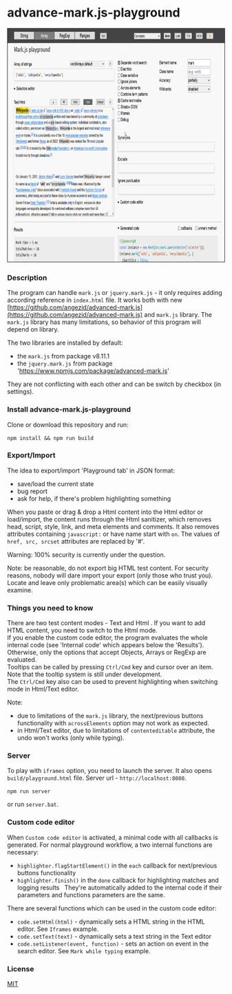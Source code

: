 # advance-mark.js-playground

<img height="540" src="assets/images/playground.png" border="1px solid">

### Description
The program can handle `mark.js` or `jquery.mark.js` - it only requires adding according reference in `index.html` file.
It works both with new [https://github.com/angezid/advanced-mark.js](https://github.com/angezid/advanced-mark.js) and `mark.js` library. The `mark.js` library has many limitations, so behavior of this program will depend on library.  

The two libraries are installed by default:
* the `mark.js` from package v8.11.1
* the `jquery.mark.js` from package 'https://www.npmjs.com/package/advanced-mark.js'

They are not conflicting with each other and can be switch by checkbox (in settings).  

### Install advance-mark.js-playground
Clone or download this repository and run:
```
npm install && npm run build
```

### Export/Import
The idea to export/import 'Playground tab' in JSON format:
* save/load the current state
* bug report
* ask for help, if there's problem highlighting something

When you paste or drag & drop a Html content into the Html editor or load/import, the content runs through the Html sanitizer, which removes head, script, style, link, and meta elements and comments.
It also removes attributes containing `javascript:` or have name start with `on`. The values of `href, src, srcset` attributes are replaced by '#'.  

Warning: 100% security is currently under the question.

Note: be reasonable, do not export big HTML test content. For security reasons, nobody will dare import your export (only those who trust you).  
Locate and leave only problematic area(s) which can be easily visually examine.

### Things you need to know

There are two test content modes - Text and Html . If you want to add HTML content, you need to switch to the Html mode.  
If you enable the custom code editor, the program evaluates the whole internal code (see 'Internal code' which appears below the 'Results').
Otherwise, only the options that accept Objects, Arrays or RegExp are evaluated.  
Tooltips can be called by pressing `Ctrl/Cmd` key and cursor over an item. Note that the tooltip system is still under development.  
The `Ctrl/Cmd` key also can be used to prevent highlighting when switching mode in Html/Text editor.

Note:
- due to limitations of the `mark.js` library, the next/previous buttons functionality with `acrossElements` option may not work as expected.
- in Html/Text editor, due to limitations of `contenteditable` attribute, the undo won't works (only while typing).

### Server
To play with `iframes` option, you need to launch the server. It also opens `build/playground.html` file. Server url - `http://localhost:8080`.
```
npm run server
```
or run `server.bat`.

### Custom code editor
When `Custom code editor` is activated, a minimal code with all callbacks is generated.
For normal playground workflow, a two internal functions are necessary:
- `highlighter.flagStartElement()` in the `each` callback for next/previous buttons functionality
- `highlighter.finish()` in the `done` callback for highlighting matches and logging results  
They're automatically added to the internal code if their parameters and functions parameters are the same.

There are several functions which can be used in the custom code editor:
* `code.setHtml(html)` - dynamically sets a HTML string in the HTML editor. See `Iframes` example.
* `code.setText(text)` - dynamically sets a text string in the Text editor
* `code.setListener(event, function)` - sets an action on event in the search editor. See `Mark while typing` example.

### License

[MIT](LICENSE)

